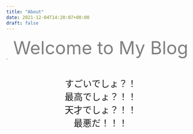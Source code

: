 ```yaml
---
title: "About"
date: 2021-12-04T14:20:07+08:00
draft: false
---
```




<center><font size=7 color=grey>Welcome to My Blog </font></center>

<img src="https://cdn.jsdelivr.net/gh/githubmof/Img/imgaes/202112051213012.jpeg" alt="img" style="zoom: 10%;" />

​    



<center><font  size=5>すごいでしょ？！</font></center>

<center><font  size=5>最高でしょ？！！</font></center>

<center><font  size=5>天才でしょ？！！</font></center>

<center><font  size=5>最悪だ！！！</font></center>





​               





